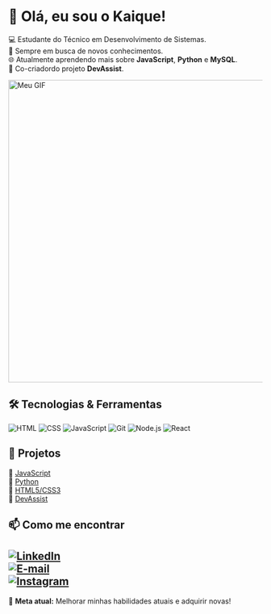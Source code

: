 # 👋 Olá, eu sou o Kaique!

💻 Estudante do Técnico em Desenvolvimento de Sistemas.   
🎯 Sempre em busca de novos conhecimentos.  
🌐 Atualmente aprendendo mais sobre **JavaScript**,  **Python** e **MySQL**.  
👥 Co-criadordo projeto **DevAssist**.  

<img src="https://media.tenor.com/g3y2q5VQxvAAAAAM/cat-computer.gif" alt="Meu GIF" width="600">

## 🛠 Tecnologias & Ferramentas

![HTML](https://img.shields.io/badge/HTML5-E34F26?style=for-the-badge&logo=html5&logoColor=white)
![CSS](https://img.shields.io/badge/CSS3-1572B6?style=for-the-badge&logo=css3&logoColor=white)
![JavaScript](https://img.shields.io/badge/JavaScript-F7DF1E?style=for-the-badge&logo=javascript&logoColor=black)
![Git](https://img.shields.io/badge/Git-F05032?style=for-the-badge&logo=git&logoColor=white)
![Node.js](https://img.shields.io/badge/Node.js-339933?style=for-the-badge&logo=node.js&logoColor=white)
![React](https://img.shields.io/badge/React-61DAFB?style=for-the-badge&logo=react&logoColor=black)

## 📌 Projetos

🔹 [JavaScript](https://github.com/Kaique-Lacerda/JAVA_SCIRPT)  
🔹 [Python](https://github.com/Kaique-Lacerda/python)  
🔹 [HTML5/CSS3](https://github.com/Kaique-Lacerda/html5-css3)  
🔹 [DevAssist](https://github.com/Lucas-dirbal/devAssist)  

## 📫 Como me encontrar

[![LinkedIn](https://img.shields.io/badge/LinkedIn-0077B5?style=for-the-badge&logo=linkedin&logoColor=white)](https://www.linkedin.com/in/kaique-gabriel-lacerda-camargo-8315ba30b/)  
[![E-mail](https://img.shields.io/badge/Email-D14836?style=for-the-badge&logo=gmail&logoColor=white)](mailto:kaiqueglacerda@outlook.com)  
[![Instagram](https://img.shields.io/badge/Instagram-E4405F?style=for-the-badge&logo=instagram&logoColor=white)](https://www.instagram.com/on.kaiquekk/)
---


🚀 **Meta atual:** Melhorar minhas habilidades atuais e adquirir novas!

